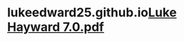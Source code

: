 # lukeedward25.github.io[Luke Hayward 7.0.pdf](https://github.com/user-attachments/files/23124655/Luke.Hayward.7.0.pdf)
